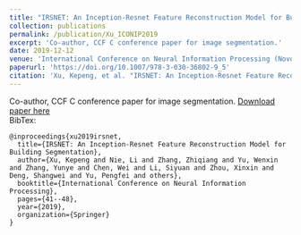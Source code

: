 ```yaml
---
title: "IRSNET: An Inception-Resnet Feature Reconstruction Model for Building Segmentation"
collection: publications
permalink: /publication/Xu_ICONIP2019
excerpt: 'Co-author, CCF C conference paper for image segmentation.'
date: 2019-12-12
venue: 'International Conference on Neural Information Processing (Novotel Sydney Manly Pacific, Sydney, Australia)'
paperurl: 'https://doi.org/10.1007/978-3-030-36802-9_5'
citation: 'Xu, Kepeng, et al. "IRSNET: An Inception-Resnet Feature Reconstruction Model for Building Segmentation." International Conference on Neural Information Processing. Springer, Cham, 2019.'
---
```

Co-author, CCF C conference paper for image segmentation.
[Download paper here](http://GuardSkill.github.io/files/Xu_ICONIP2019.pdf)  
BibTex:  
```
@inproceedings{xu2019irsnet,
  title={IRSNET: An Inception-Resnet Feature Reconstruction Model for Building Segmentation},
  author={Xu, Kepeng and Nie, Li and Zhang, Zhiqiang and Yu, Wenxin and Zhang, Yunye and Chen, Wei and Li, Siyuan and Zhou, Xinxin and Deng, Shangwei and Yu, Pengfei and others},
  booktitle={International Conference on Neural Information Processing},
  pages={41--48},
  year={2019},
  organization={Springer}
}
```